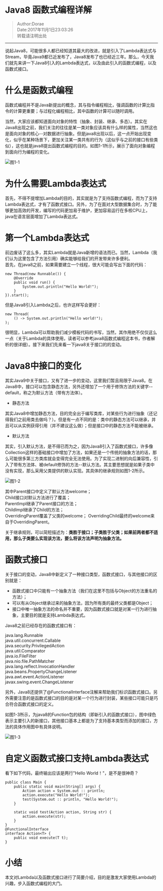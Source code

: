 # Java8 函数式编程详解
> Author:Dorae  
> Date:2017年11月1日23:03:26  
> 转载请注明出处

----

说起Java8，可能很多人都已经知道其最大的改进，就是引入了Lambda表达式与Stream，毕竟Java9都已近发布了，Java8发布了也已经近三年。那么，今天我们就先来讲一下Java8引入的Lambda表达式，以及由此引入的函数式编程，以及函数式接口。

# 什么是函数式编程

函数式编程并不是Java新提出的概念，其与指令编程相比，强调函数的计算比指令的计算更重要；与过程化编程相比，其中函数的计算可以随时调用。

当然，大家应该都知道面向对象的特性（抽象、封装、继承、多态）。其实在Java8出现之前，我们关注的往往是某一类对象应该具有什么样的属性，当然这也是面向对象的核心--对数据进行抽象。但是java8出现以后，这一点开始出现变化，似乎在某种场景下，更加关注某一类共有的行为（这似乎与之前的接口有些类似），这也就是java8提出函数式编程的目的。如图1-1所示，展示了面向对象编程到面向行为编程的变化。

![图1-1](./medias/img1-1.bmp)

# 为什么需要Lambda表达式

首先，不得不提增加Lambda的目的，其实就是为了支持函数式编程，而为了支持Lambda表达式，才有了函数式接口。另外，为了在面对大型数据集合时，为了能够更加高效的开发，编写的代码更加易于维护，更加容易运行在多核CPU上，java在语言层面增加了Lambda表达式。

# 第一个Lambda表达式

前边废话了这么多，其实Lambda就是Java新增的语法而已。当然，Lambda（我们认为这里包含了方法引用）确实能够给我们的开发带来许多便利。  
首先，在java8之前，如果需要建立一个线程，很大可能会写出下面的代码：

	new Thread(new Runnable()) {
		@Override
		public void run() {
			System.out.println("Hello World!");
		}
	}).start();

但是Java8引入Lambda之后，也许这样写会更好：

	new Thread(
		() -> System.out.println("Hello world!");
	);

很明显，Lambda可以帮助我们减少模板代码的书写，当然，其作用绝不仅仅这么一点（关于Lambda的具体使用，读者可以参考java8函数式编程这本书，作者解析的很详细）。接下来我们先来看一下java8关于接口的的变动。

# Java8中接口的变化

其实Java9中关于接口，又有了进一步的变动，这里我们暂且局限于Java8。在Java8中，接口可以包含静态方法，另外还增加了一个用于修饰方法的关键字--default，称之为默认方法（带有方法体）。

+ 静态方法

其实Java8中增加静态方法，目的完全出于编写类库，对某些行为进行抽象（还记得我们之前用类去做吗？）。但是有一点不同的是：类中的静态方法可以继承，并且可以从实例获得引用（并不建议这么做）；但是接口中的静态方法不能被继承。

+ 默认方法

其实，引入默认方法，是不得已而为之，因为Java8引入了函数式接口，许多像Collection这样的基础接口中增加了方法，如果还是一个传统的抽象方法的话，那么可能很多第三方类库就会变得完全无法使用。为了实现二进制的向后兼容性，引入了带有方法体、被default修饰的方法--默认方法。其主要思想就是如果子类中没有实现，那么采用父类提供的默认实现。其具体的继承规则如图1-2所示。

![图1-2](./medias/img1-2.png)

其中Parent接口中定义了默认方法welcome；  
Child接口对默认方法进行了覆盖；  
ParentImpl继承了Parent接口的方法；  
ChildImpl继承了Child的方法；  
OverridingParent覆盖了父类的welcome；
OverridingChild最终的welcome来自于OverridingParent。

关于继承规则，可以简短描述为：**类胜于接口；子类胜于父类；如果前两者都不适用，那么子类要么实现该方法，要么将该方法声明为抽象方法。**

# 函数式接口

关于接口的变动，Java8中新定义了一种接口类型，函数式接口，与其他接口的区别就是：
+ 函数式接口中只能有一个抽象方法（我们在这里不包括与Object的方法重名的方法）；
+ 可以有从Object继承过来的抽象方法，因为所有类的最终父类都是Object；
+ 接口中唯一抽象方法的命名并不重要，因为函数式接口就是对某一行为进行抽象，主要目的就是支持Lambda表达式。

Java8之前已经存在的函数式接口有：
 
java.lang.Runnable  
java.util.concurrent.Callable  
java.security.PrivilegedAction  
java.util.Comparator  
java.io.FileFilter  
java.nio.file.PathMatcher  
java.lang.reflect.InvocationHandler  
java.beans.PropertyChangeListener  
java.awt.event.ActionListener  
javax.swing.event.ChangeListener

另外，Java8还提供了@FunctionalInterface注解来帮助我们标识函数式接口。另外需要注意的是函数式接口的目的是对某一个行为进行封装，某些接口可能只是巧合符合函数式接口的定义。

如图1-3所示，为java8的Function包的结构（即新引入的函数式接口），图中绿色表示主要引入的新接口，其他接口基本上都是为了支持基本类型而添加的接口，方法的具体作用图中有具体说明。

![图1-3](./medias/img1-3.bmp)

# 自定义函数式接口支持Lambda表达式

看下如下代码，最终输出应该是两行"Hello World！"，是不是很神奇？

	public class Main {
		public static void main(String[] args) {
			Action action = System.out :: println;
			action.execute("Hello World!");
			test(System.out :: println, "Hello World!");
		}
	
		static void test(Action action, String str) {
			action.execute(str);
		}
	}
	@FunctionalInterface
	interface Action<T> {
		public void execute(T t);
	}

# 小结

本文对Lambda以及函数式接口进行了简要介绍，目的是激发大家使用Lambda的兴趣，步入函数式编程的大门。
